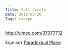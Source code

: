 ```yaml
---
Title: Full Circle
Date: 2012-03-20
Tags: саптрю
---
```


http://vimeo.com/37077712

Еще вот [Paradoxical Plane](http://vimeo.com/38592982).